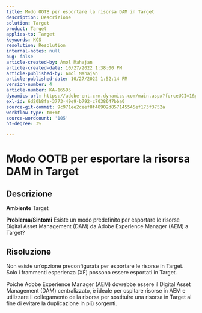 ```yaml
---
title: Modo OOTB per esportare la risorsa DAM in Target
description: Descrizione
solution: Target
product: Target
applies-to: Target
keywords: KCS
resolution: Resolution
internal-notes: null
bug: false
article-created-by: Amol Mahajan
article-created-date: 10/27/2022 1:38:00 PM
article-published-by: Amol Mahajan
article-published-date: 10/27/2022 1:52:14 PM
version-number: 4
article-number: KA-16595
dynamics-url: https://adobe-ent.crm.dynamics.com/main.aspx?forceUCI=1&pagetype=entityrecord&etn=knowledgearticle&id=86fb7590-fc55-ed11-bba2-6045bd006793
exl-id: 6d20b8fa-3773-49e9-b792-c7038647bba0
source-git-commit: 9c971ee2ceef8f48902d857145545ef173f3752a
workflow-type: tm+mt
source-wordcount: '105'
ht-degree: 3%

---
```


# Modo OOTB per esportare la risorsa DAM in Target

## Descrizione

<b>Ambiente</b>
Target


<b>Problema/Sintomi</b>
Esiste un modo predefinito per esportare le risorse Digital Asset Management (DAM) da Adobe Experience Manager (AEM) a Target?


## Risoluzione


Non esiste un’opzione preconfigurata per esportare le risorse in Target. Solo i frammenti esperienza (XF) possono essere esportati in Target.

Poiché Adobe Experience Manager (AEM) dovrebbe essere il Digital Asset Management (DAM) centralizzato, è ideale per ospitare risorse in AEM e utilizzare il collegamento della risorsa per sostituire una risorsa in Target al fine di evitare la duplicazione in più sorgenti.
